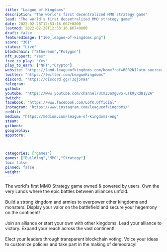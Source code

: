 ```yaml
---
title: "League of Kingdoms"
description: "The world's first decentralized MMO strategy game"
lead: "The world's first decentralized MMO strategy game"
date: 2022-02-28T12:53:16.667+0800
lastmod: 2022-02-28T12:53:16.667+0800
draft: false
featuredImage: ["100_league-of-kingdoms.png"]
score: "301"
status: "Live"
blockchain: ["Ethereum","Polygon"]
nft_support: "Yes"
free_to_play: "Yes"
play_to_earn: ["NFT","Crypto"]
website: "https://land.leagueofkingdoms.com/home?ref=RER2NI?utm_source=PlayToEarn.net&utm_medium=organic&utm_campaign=gamepage"
twitter: "https://twitter.com/LeagueKingdoms"
discord: "https://discord.gg/T3qj5V9a"
telegram: 
github: 
youtube: "https://www.youtube.com/channel/UCmZ3aXg0v5-LTk9yRd81y2A"
twitch: 
facebook: "https://www.facebook.com/LofK.Official"
instagram: "https://www.instagram.com/leagueofkingdoms/"
reddit: 
medium: "https://medium.com/league-of-kingdoms-eng"
steam: 
gitbook: 
googleplay: 
appstore: 

  
    
categories: ["games"]
games: ["Building","MMO","Strategy"]
toc: false
pinned: false
weight: 
---
```

The world's first MMO Strategy game owned &amp; powered by users. Own the very Lands where the epic battles between alliances unfold.<br> <br> Build a strong kingdom and armies to overpower other kingdoms and monsters. Display your valor on the battlefield and secure your hegemony on the continent!<br> <br> Join an alliance or start your own with other kingdoms. Lead your alliance to victory. Expand your reach across the vast continent!<br> <br> Elect your leaders through transparent blockchain voting. Voice your ideas to customize policies and take part in the making of democracy!